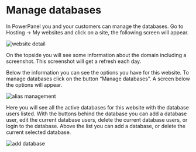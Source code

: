 # Manage databases

In PowerPanel you and your customers can manage the databases.
Go to Hosting -> My websites and click on a site, the following screen will appear.

![website detail](/supportpages/images/website_detail.png)

On the topside you will see some information about the domain including a screenshot. This screenshot will get a refresh each day.

Below the information you can see the options you have for this website. To manage databases click on the button “Manage databases”. A screen below the options will appear.

![alias management](/supportpages/images/database_management.png)

Here you will see all the active databases for this website with the database users listed.
With the buttons behind the database you can add a database user, edit the current database users, delete the current database users, or login to the database.
Above the list you can add a database, or delete the current selected database.

![add database](/supportpages/images/add_database.png)
